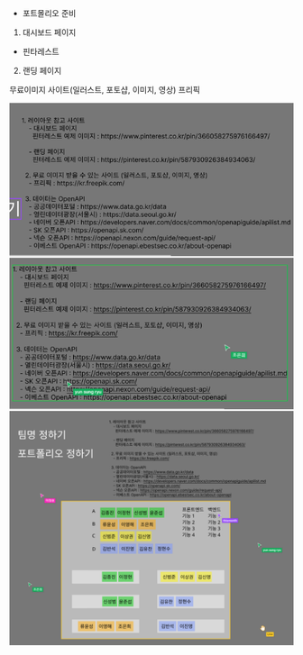 - 포트몰리오 준비


1. 대시보드 페이지
  - 핀타레스트

2. 랜딩 페이지


무료이미지 사이트(일러스트, 포토샵, 이미지, 영상)
프리픽

![alt text](./img/image-6.png)
![alt text](./img/image8.png)
![alt text](./img/image9.png)